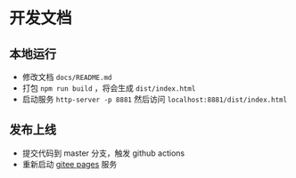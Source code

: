 # 开发文档

## 本地运行

- 修改文档 `docs/README.md`
- 打包 `npm run build` ，将会生成 `dist/index.html`
- 启动服务 `http-server -p 8881` 然后访问 `localhost:8881/dist/index.html`

## 发布上线

- 提交代码到 master 分支，触发 github actions
- 重新启动 [gitee pages](https://gitee.com/what-is-fe/what-is-fe/pages) 服务
